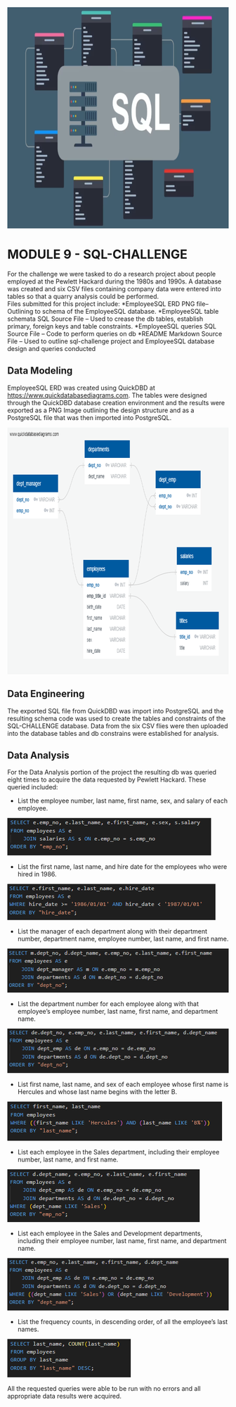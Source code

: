 <img src="Pics/Header.png" width="894" height="503">

# MODULE 9 - SQL-CHALLENGE

For the challenge we were tasked to do a research project about people employed at the Pewlett Hackard during the 1980s and 1990s. A database was created and six CSV files containing company data were entered into tables so that a quarry analysis could be performed.  
Files submitted for this project include:
*EmployeeSQL ERD PNG file– Outlining to schema of the EmployeeSQL database.
*EmployeeSQL table schemata SQL Source File – Used to crease the db tables, establish primary, foreign keys and table constraints.
*EmployeeSQL queries SQL Source File – Code to perform queries on db
*README Markdown Source File – Used to outline sql-challenge project and  EmployeeSQL database design and queries conducted

## Data Modeling

EmployeeSQL ERD was created using QuickDBD at https://www.quickdatabasediagrams.com.  The tables were designed through the QuickDBD database creation environment and the results were exported as a PNG Image outlining the design structure and as a PostgreSQL file that was then imported into PostgreSQL.  

<img src="Pics/ERD.png" width="821" height="561">

## Data Engineering

The exported SQL file from QuickDBD was import into PostgreSQL and the resulting schema code was used to create the tables and constraints of the SQL-CHALLENGE database.  Data from the six CSV flies were then uploaded into the database tables and db constrains were established for analysis.  
## Data Analysis

For the Data Analysis portion of the project the resulting db was queried eight times to acquire the data requested by Pewlett Hackard.  These queried included:

* List the employee number, last name, first name, sex, and salary of each employee.
<img src="Pics/Query1.png" width="464" height="85">

* List the first name, last name, and hire date for the employees who were hired in 1986.
<img src="Pics/Query2.png" width="474" height="82">

* List the manager of each department along with their department number, department name, employee number, last name, and first name.
<img src="Pics/Query3.png" width="527" height="100">

* List the department number for each employee along with that employee’s employee number, last name, first name, and department name.
<img src="Pics/Query4.png" width="523" height="101">

* List first name, last name, and sex of each employee whose first name is Hercules and whose last name begins with the letter B.
<img src="Pics/Query5.png" width="489" height="89">

* List each employee in the Sales department, including their employee number, last name, and first name.
<img src="Pics/Query6.png" width="438" height="120">

* List each employee in the Sales and Development departments, including their employee number, last name, first name, and department name.
<img src="Pics/Query7.png" width="528" height="119">

* List the frequency counts, in descending order, of all the employee’s last names.
<img src="Pics/Query8.png" width="281" height="87">

All the requested queries were able to be run with no errors and all appropriate data results were acquired.
